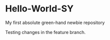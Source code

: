 # Hello-World-SY
My first absolute green-hand newbie repository

Testing changes in the feature branch.
